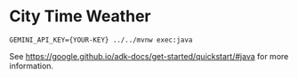 # City Time Weather

```shell
GEMINI_API_KEY={YOUR-KEY} ../../mvnw exec:java
```

See https://google.github.io/adk-docs/get-started/quickstart/#java for more information.
